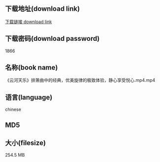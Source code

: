 ## 下载地址(download link)
[下载链接 download link](https://tutu365.netlify.app/?s=%E3%80%8A%E4%BA%91%E6%B2%B3%E5%A4%A9%E4%B9%90%E3%80%8B%E6%8E%92%E7%AE%AB%E6%9B%B2%E4%B8%AD%E7%9A%84%E7%BB%8F%E5%85%B8%EF%BC%8C%E4%BC%98%E7%BE%8E%E6%97%8B%E5%BE%8B%E7%9A%84%E6%9E%81%E8%87%B4%E4%BD%93%E9%AA%8C%EF%BC%8C%E9%9D%99%E5%BF%83%E4%BA%AB%E5%8F%97%E6%82%A6%E5%BF%83.mp4)

## 下载密码(download password)
1866

## 名称(book name)
《云河天乐》排箫曲中的经典，优美旋律的极致体验，静心享受悦心.mp4.mp4

## 语言(language)
chinese

## MD5


## 大小(filesize)
254.5 MB
